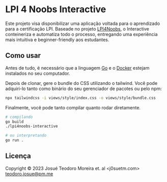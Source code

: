 # LPI 4 Noobs Interactive

Este projeto visa disponibilizar uma aplicação voltada para o aprendizado para a certificação LPI. Baseade no projeto [LPI4Noobs](https://github.com/lanjoni/lpi4noobs), o Interactive conteineriza e automatiza todo o processo, entregando uma experiência mais intuitiva e beginner-friendly aos estudantes.

## Como usar

Antes de tudo, é necessário que a linguagem [Go](https://go.dev/dl/) e o [Docker](https://www.docker.com/) estejam instalados no seu computador.

Depois de clonar, gere o bundle do CSS utilizando o tailwind. Você pode adquiri-lo tanto como binário do seu gerenciador de pacotes ou pelo npm:

```sh
npx tailwindcss -i views/style/index.css -o views/style/bundle.css
```

Finalmente, você pode tanto compilar quanto rodar diretamente.

```sh
# compilando
go build
./lpi4noobs-interactive

# ou interpretando
go run .
```

## Licença

Copyright © 2023 Josué Teodoro Moreira et. al <j0suetm.com> <teodoro.josue@pm.me>
